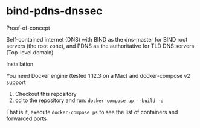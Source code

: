 # bind-pdns-dnssec

Proof-of-concept

Self-contained internet (DNS) with BIND as the dns-master for BIND
root servers (the root zone), and PDNS as the authoritative for
TLD DNS servers (Top-level domain)

Installation

You need Docker engine (tested 1.12.3 on a Mac) and docker-compose v2 support

1. Checkout this repository
1. cd to the repository and run: `docker-compose up --build -d`

That is it, execute `docker-compose ps` to see the list of containers and
forwarded ports
